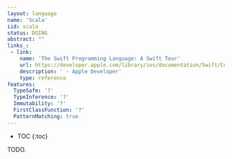 ```yaml
---
layout: language
name: 'Scala'
iid: scala
status: DOING
abstract: ""
links_:
 - link:
    name: 'The Swift Programming Language: A Swift Tour'
    url: https://developer.apple.com/library/ios/documentation/Swift/Conceptual/Swift_Programming_Language/GuidedTour.html#//apple_ref/doc/uid/TP40014097-CH2-ID1
    description: ' - Apple Developer'
    type: reference
features:
  TypeSafe: '?'
  TypeInference: '?'
  Immutability: '?'
  FirstClassFunction: '?'
  PatternMatching: true
---
```


* TOC
{:toc}

TODO.
